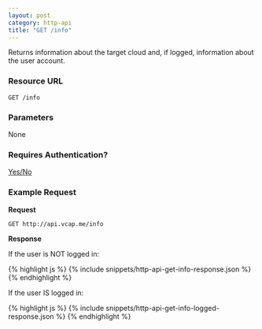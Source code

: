 ```yaml
---
layout: post
category: http-api
title: "GET /info"
---
```


Returns information about the target cloud and, if logged, information about the user account.

### Resource URL

`GET /info`

### Parameters

None

### Requires Authentication?

[Yes/No](/http-api/authentication)

### Example Request

**Request**

`GET http://api.vcap.me/info`

**Response**

If the user is NOT logged in:

<div class="js example">
{% highlight js %}
{% include snippets/http-api-get-info-response.json %}
{% endhighlight %}
</div>

If the user IS logged in:

<div class="js example">
{% highlight js %}
{% include snippets/http-api-get-info-logged-response.json %}
{% endhighlight %}
</div>